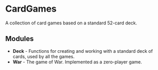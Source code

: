 # CardGames

A collection of card games based on a standard 52-card deck.

## Modules

* **Deck** - Functions for creating and working with a standard deck of cards, used by all the games.
* **War** - The game of War. Implemented as a zero-player game.